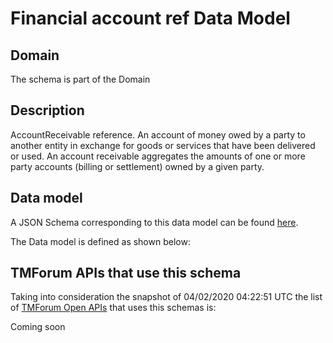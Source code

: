 # Financial account ref Data Model

## Domain

The  schema is part of the  Domain

## Description

AccountReceivable reference. An account of money owed by a party to another entity in exchange for goods or services that have been delivered or used. An account receivable aggregates the amounts of one or more party accounts (billing or settlement) owned by a given party.

## Data model

A JSON Schema corresponding to this data model can be found
[here](https://github.com/tmforum-rand/schemas/blob/candidates/EngagedParty/FinancialAccountRef.schema.json).

The Data model is defined as shown below:




## TMForum APIs that use this schema

Taking into consideration the snapshot of 04/02/2020 04:22:51 UTC the list of [TMForum Open APIs](https://www.tmforum.org/open-apis/) that uses this schemas is:

Coming soon